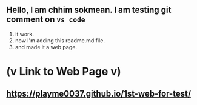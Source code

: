 ## Hello, I am chhim sokmean. I am testing git comment on `vs code`
1. it work.
2. now I'm adding this readme.md file.
3. and made it a web page.
# (v Link to Web Page v)
## https://playme0037.github.io/1st-web-for-test/